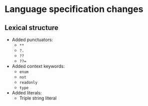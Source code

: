 # Language specification changes

## Lexical structure

- Added punctuators:
  - `**`
  - `?.`
  - `??`
  - `??=`
- Added context keywords:
  - `enum`
  - `not`
  - `readonly`
  - `type`
- Added literals:
  - Triple string literal